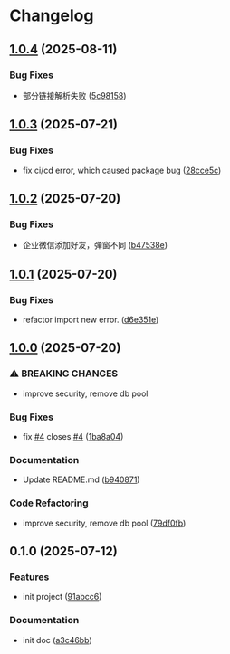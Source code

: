 # Changelog

## [1.0.4](https://github.com/weixin-omni/omni-bot-sdk-oss/compare/v1.0.3...v1.0.4) (2025-08-11)


### Bug Fixes

* 部分链接解析失败 ([5c98158](https://github.com/weixin-omni/omni-bot-sdk-oss/commit/5c981583ca87044b90a8fff12756e7f548c940dd))

## [1.0.3](https://github.com/weixin-omni/omni-bot-sdk-oss/compare/v1.0.2...v1.0.3) (2025-07-21)


### Bug Fixes

* fix ci/cd error, which caused package bug ([28cce5c](https://github.com/weixin-omni/omni-bot-sdk-oss/commit/28cce5ca2a7f54341f95de53fb7f9cd7108dda40))

## [1.0.2](https://github.com/weixin-omni/omni-bot-sdk-oss/compare/v1.0.1...v1.0.2) (2025-07-20)


### Bug Fixes

* 企业微信添加好友，弹窗不同 ([b47538e](https://github.com/weixin-omni/omni-bot-sdk-oss/commit/b47538e4345c7295476e085be83a4d55ac43f653))

## [1.0.1](https://github.com/weixin-omni/omni-bot-sdk-oss/compare/v1.0.0...v1.0.1) (2025-07-20)


### Bug Fixes

* refactor import new error. ([d6e351e](https://github.com/weixin-omni/omni-bot-sdk-oss/commit/d6e351eef2c4275a85863dedfe4965c171107b93))

## [1.0.0](https://github.com/weixin-omni/omni-bot-sdk-oss/compare/v0.1.0...v1.0.0) (2025-07-20)


### ⚠ BREAKING CHANGES

* improve security, remove db pool

### Bug Fixes

* fix [#4](https://github.com/weixin-omni/omni-bot-sdk-oss/issues/4) closes [#4](https://github.com/weixin-omni/omni-bot-sdk-oss/issues/4) ([1ba8a04](https://github.com/weixin-omni/omni-bot-sdk-oss/commit/1ba8a04badbbaeb6043b27d58dbeed3e5ef3595e))


### Documentation

* Update README.md ([b940871](https://github.com/weixin-omni/omni-bot-sdk-oss/commit/b940871d2b38843cb91572c249b19390cf862f64))


### Code Refactoring

* improve security, remove db pool ([79df0fb](https://github.com/weixin-omni/omni-bot-sdk-oss/commit/79df0fbfa238fd7dd1159016696c86d37c15bee6))

## 0.1.0 (2025-07-12)


### Features

* init project ([91abcc6](https://github.com/weixin-omni/omni-bot-sdk-oss/commit/91abcc603112e0a4c3b6c3db6efe4374da5123eb))


### Documentation

* init doc ([a3c46bb](https://github.com/weixin-omni/omni-bot-sdk-oss/commit/a3c46bb94a10cbeb15e8aed41d0fd674b9522d3b))
